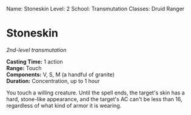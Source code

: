 Name: Stoneskin
Level: 2
School: Transmutation
Classes: Druid
         Ranger

# Stoneskin
_2nd-level transmutation_

**Casting Time:** 1 action    
**Range:** Touch    
**Components:** V, S, M (a handful of granite)    
**Duration:** Concentration, up to 1 hour 

You touch a willing creature. Until the spell ends, the target's skin has a hard, stone-like appearance, and the target's AC can't be less than 16, regardless of what kind of armor it is wearing.
